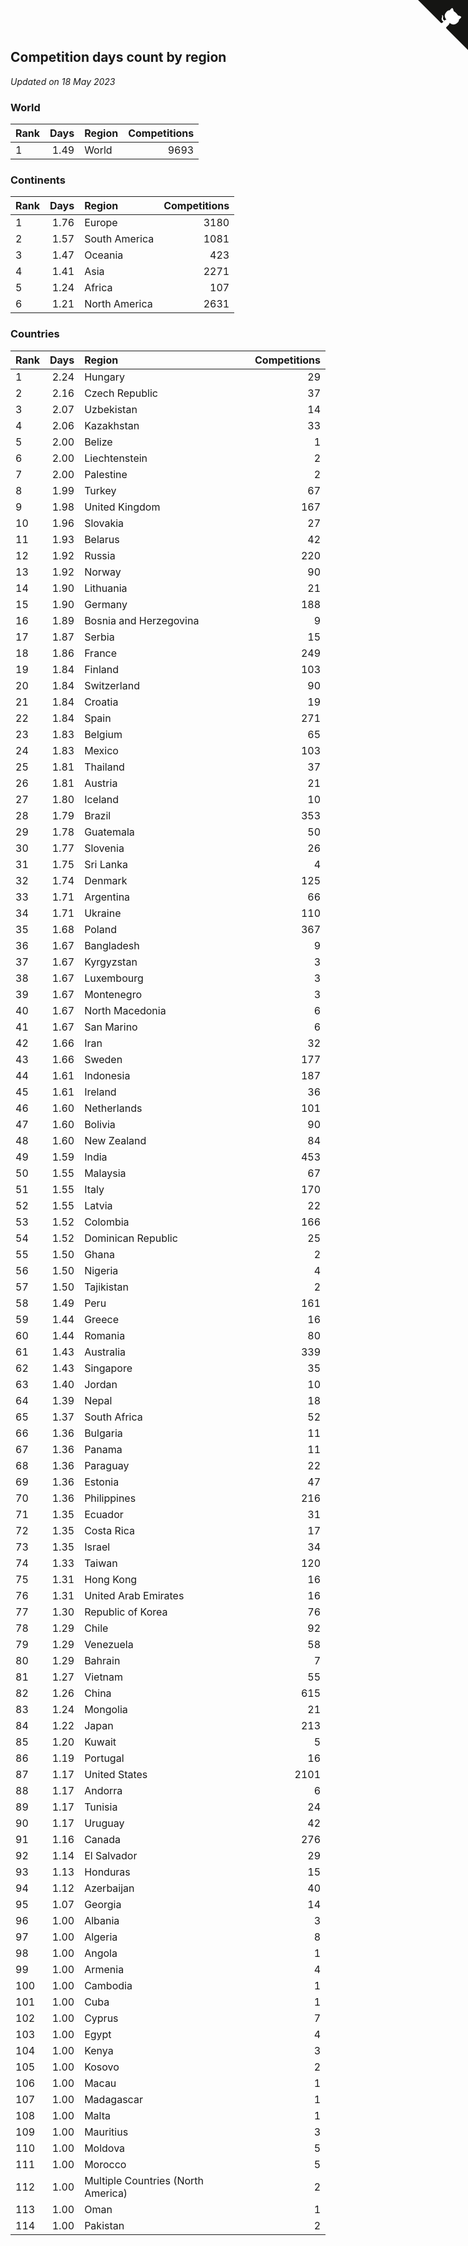 ## Competition days count by region

*Updated on 18 May 2023*


### World

| Rank | Days | Region | Competitions |
| :--- | ---: | :--- | ---: |
| 1 | 1.49 | World | 9693 |

### Continents

| Rank | Days | Region | Competitions |
| :--- | ---: | :--- | ---: |
| 1 | 1.76 | Europe | 3180 |
| 2 | 1.57 | South America | 1081 |
| 3 | 1.47 | Oceania | 423 |
| 4 | 1.41 | Asia | 2271 |
| 5 | 1.24 | Africa | 107 |
| 6 | 1.21 | North America | 2631 |

### Countries

| Rank | Days | Region | Competitions |
| :--- | ---: | :--- | ---: |
| 1 | 2.24 | Hungary | 29 |
| 2 | 2.16 | Czech Republic | 37 |
| 3 | 2.07 | Uzbekistan | 14 |
| 4 | 2.06 | Kazakhstan | 33 |
| 5 | 2.00 | Belize | 1 |
| 6 | 2.00 | Liechtenstein | 2 |
| 7 | 2.00 | Palestine | 2 |
| 8 | 1.99 | Turkey | 67 |
| 9 | 1.98 | United Kingdom | 167 |
| 10 | 1.96 | Slovakia | 27 |
| 11 | 1.93 | Belarus | 42 |
| 12 | 1.92 | Russia | 220 |
| 13 | 1.92 | Norway | 90 |
| 14 | 1.90 | Lithuania | 21 |
| 15 | 1.90 | Germany | 188 |
| 16 | 1.89 | Bosnia and Herzegovina | 9 |
| 17 | 1.87 | Serbia | 15 |
| 18 | 1.86 | France | 249 |
| 19 | 1.84 | Finland | 103 |
| 20 | 1.84 | Switzerland | 90 |
| 21 | 1.84 | Croatia | 19 |
| 22 | 1.84 | Spain | 271 |
| 23 | 1.83 | Belgium | 65 |
| 24 | 1.83 | Mexico | 103 |
| 25 | 1.81 | Thailand | 37 |
| 26 | 1.81 | Austria | 21 |
| 27 | 1.80 | Iceland | 10 |
| 28 | 1.79 | Brazil | 353 |
| 29 | 1.78 | Guatemala | 50 |
| 30 | 1.77 | Slovenia | 26 |
| 31 | 1.75 | Sri Lanka | 4 |
| 32 | 1.74 | Denmark | 125 |
| 33 | 1.71 | Argentina | 66 |
| 34 | 1.71 | Ukraine | 110 |
| 35 | 1.68 | Poland | 367 |
| 36 | 1.67 | Bangladesh | 9 |
| 37 | 1.67 | Kyrgyzstan | 3 |
| 38 | 1.67 | Luxembourg | 3 |
| 39 | 1.67 | Montenegro | 3 |
| 40 | 1.67 | North Macedonia | 6 |
| 41 | 1.67 | San Marino | 6 |
| 42 | 1.66 | Iran | 32 |
| 43 | 1.66 | Sweden | 177 |
| 44 | 1.61 | Indonesia | 187 |
| 45 | 1.61 | Ireland | 36 |
| 46 | 1.60 | Netherlands | 101 |
| 47 | 1.60 | Bolivia | 90 |
| 48 | 1.60 | New Zealand | 84 |
| 49 | 1.59 | India | 453 |
| 50 | 1.55 | Malaysia | 67 |
| 51 | 1.55 | Italy | 170 |
| 52 | 1.55 | Latvia | 22 |
| 53 | 1.52 | Colombia | 166 |
| 54 | 1.52 | Dominican Republic | 25 |
| 55 | 1.50 | Ghana | 2 |
| 56 | 1.50 | Nigeria | 4 |
| 57 | 1.50 | Tajikistan | 2 |
| 58 | 1.49 | Peru | 161 |
| 59 | 1.44 | Greece | 16 |
| 60 | 1.44 | Romania | 80 |
| 61 | 1.43 | Australia | 339 |
| 62 | 1.43 | Singapore | 35 |
| 63 | 1.40 | Jordan | 10 |
| 64 | 1.39 | Nepal | 18 |
| 65 | 1.37 | South Africa | 52 |
| 66 | 1.36 | Bulgaria | 11 |
| 67 | 1.36 | Panama | 11 |
| 68 | 1.36 | Paraguay | 22 |
| 69 | 1.36 | Estonia | 47 |
| 70 | 1.36 | Philippines | 216 |
| 71 | 1.35 | Ecuador | 31 |
| 72 | 1.35 | Costa Rica | 17 |
| 73 | 1.35 | Israel | 34 |
| 74 | 1.33 | Taiwan | 120 |
| 75 | 1.31 | Hong Kong | 16 |
| 76 | 1.31 | United Arab Emirates | 16 |
| 77 | 1.30 | Republic of Korea | 76 |
| 78 | 1.29 | Chile | 92 |
| 79 | 1.29 | Venezuela | 58 |
| 80 | 1.29 | Bahrain | 7 |
| 81 | 1.27 | Vietnam | 55 |
| 82 | 1.26 | China | 615 |
| 83 | 1.24 | Mongolia | 21 |
| 84 | 1.22 | Japan | 213 |
| 85 | 1.20 | Kuwait | 5 |
| 86 | 1.19 | Portugal | 16 |
| 87 | 1.17 | United States | 2101 |
| 88 | 1.17 | Andorra | 6 |
| 89 | 1.17 | Tunisia | 24 |
| 90 | 1.17 | Uruguay | 42 |
| 91 | 1.16 | Canada | 276 |
| 92 | 1.14 | El Salvador | 29 |
| 93 | 1.13 | Honduras | 15 |
| 94 | 1.12 | Azerbaijan | 40 |
| 95 | 1.07 | Georgia | 14 |
| 96 | 1.00 | Albania | 3 |
| 97 | 1.00 | Algeria | 8 |
| 98 | 1.00 | Angola | 1 |
| 99 | 1.00 | Armenia | 4 |
| 100 | 1.00 | Cambodia | 1 |
| 101 | 1.00 | Cuba | 1 |
| 102 | 1.00 | Cyprus | 7 |
| 103 | 1.00 | Egypt | 4 |
| 104 | 1.00 | Kenya | 3 |
| 105 | 1.00 | Kosovo | 2 |
| 106 | 1.00 | Macau | 1 |
| 107 | 1.00 | Madagascar | 1 |
| 108 | 1.00 | Malta | 1 |
| 109 | 1.00 | Mauritius | 3 |
| 110 | 1.00 | Moldova | 5 |
| 111 | 1.00 | Morocco | 5 |
| 112 | 1.00 | Multiple Countries (North America) | 2 |
| 113 | 1.00 | Oman | 1 |
| 114 | 1.00 | Pakistan | 2 |


<a href="https://github.com/JustinTimeCuber/wca_statistics" class="github-corner" aria-label="View source on Github"><svg width="80" height="80" viewBox="0 0 250 250" style="fill:#151513; color:#fff; position: absolute; top: 0; border: 0; right: 0;" aria-hidden="true"><path d="M0,0 L115,115 L130,115 L142,142 L250,250 L250,0 Z"></path><path d="M128.3,109.0 C113.8,99.7 119.0,89.6 119.0,89.6 C122.0,82.7 120.5,78.6 120.5,78.6 C119.2,72.0 123.4,76.3 123.4,76.3 C127.3,80.9 125.5,87.3 125.5,87.3 C122.9,97.6 130.6,101.9 134.4,103.2" fill="currentColor" style="transform-origin: 130px 106px;" class="octo-arm"></path><path d="M115.0,115.0 C114.9,115.1 118.7,116.5 119.8,115.4 L133.7,101.6 C136.9,99.2 139.9,98.4 142.2,98.6 C133.8,88.0 127.5,74.4 143.8,58.0 C148.5,53.4 154.0,51.2 159.7,51.0 C160.3,49.4 163.2,43.6 171.4,40.1 C171.4,40.1 176.1,42.5 178.8,56.2 C183.1,58.6 187.2,61.8 190.9,65.4 C194.5,69.0 197.7,73.2 200.1,77.6 C213.8,80.2 216.3,84.9 216.3,84.9 C212.7,93.1 206.9,96.0 205.4,96.6 C205.1,102.4 203.0,107.8 198.3,112.5 C181.9,128.9 168.3,122.5 157.7,114.1 C157.9,116.9 156.7,120.9 152.7,124.9 L141.0,136.5 C139.8,137.7 141.6,141.9 141.8,141.8 Z" fill="currentColor" class="octo-body"></path></svg></a><style>.github-corner:hover .octo-arm{animation:octocat-wave 560ms ease-in-out}@keyframes octocat-wave{0%,100%{transform:rotate(0)}20%,60%{transform:rotate(-25deg)}40%,80%{transform:rotate(10deg)}}@media (max-width:500px){.github-corner:hover .octo-arm{animation:none}.github-corner .octo-arm{animation:octocat-wave 560ms ease-in-out}}</style>
